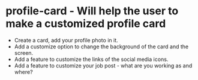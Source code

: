 # profile-card - Will help the user to make a customized profile card

- Create a card, add your profile photo in it.
- Add a customize option to change the background of the card and the screen.
- Add a feature to customize the links of the social media icons.
- Add a feature to customize your job post - what are you working as and where?
